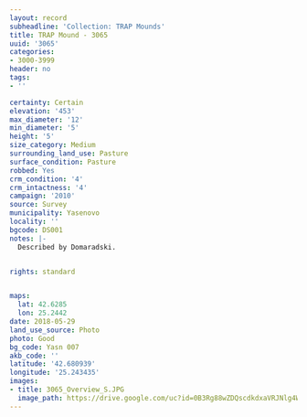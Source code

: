 ```yaml
---
layout: record
subheadline: 'Collection: TRAP Mounds'
title: TRAP Mound - 3065
uuid: '3065'
categories:
- 3000-3999
header: no
tags:
- ''

certainty: Certain
elevation: '453'
max_diameter: '12'
min_diameter: '5'
height: '5'
size_category: Medium
surrounding_land_use: Pasture
surface_condition: Pasture
robbed: Yes
crm_condition: '4'
crm_intactness: '4'
campaign: '2010'
source: Survey
municipality: Yasenovo
locality: ''
bgcode: DS001
notes: |-
  Described by Domaradski.


rights: standard


maps:
  lat: 42.6285
  lon: 25.2442
date: 2018-05-29
land_use_source: Photo
photo: Good
bg_code: Yasn 007
akb_code: ''
latitude: '42.680939'
longitude: '25.243435'
images:
- title: 3065_Overview_S.JPG
  image_path: https://drive.google.com/uc?id=0B3Rg88wZDQscdkdxaVRJNlg4WkE
---
```

